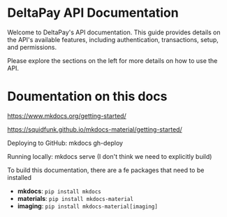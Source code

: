 # DeltaPay API Documentation
Welcome to DeltaPay's API documentation. This guide provides details on the API's available features, including authentication, transactions, setup, and permissions.

Please explore the sections on the left for more details on how to use the API.


# Doumentation on this docs
https://www.mkdocs.org/getting-started/

<!-- For the theme -->
https://squidfunk.github.io/mkdocs-material/getting-started/

Deploying to GitHub: mkdocs gh-deploy


Running locally: mkdocs serve (I don't think we need to explicitly build)


To build this documentation, there are a fe packages that need to be installed
- **mkdocs**: `pip install mkdocs`
- **materials**: `pip install mkdocs-material`
- **imaging**: `pip install mkdocs-material[imaging]`